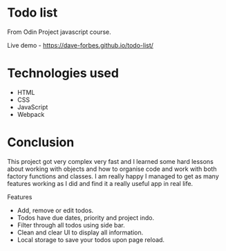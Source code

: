 # Todo list

From Odin Project javascript course.

Live demo - https://dave-forbes.github.io/todo-list/

# Technologies used

- HTML
- CSS
- JavaScript
- Webpack

# Conclusion

This project got very complex very fast and I learned some hard lessons about working with objects and how to organise code and work with both factory functions and classes. I am really happy I managed to get as many features working as I did and find it a really useful app in real life.

Features

- Add, remove or edit todos.
- Todos have due dates, priority and project indo.
- Filter through all todos using side bar.
- Clean and clear UI to display all information.
- Local storage to save your todos upon page reload.
